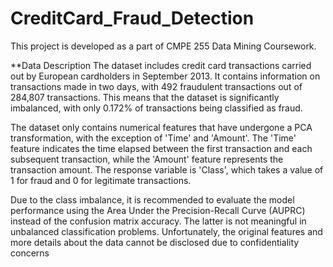 # CreditCard_Fraud_Detection

This project is  developed as a part of CMPE 255 Data Mining Coursework.

**Data Description
The dataset includes credit card transactions carried out by European cardholders in September 2013. It contains information on transactions made in two days, with 492 fraudulent transactions out of 284,807 transactions. This means that the dataset is significantly imbalanced, with only 0.172% of transactions being classified as fraud. 

The dataset only contains numerical features that have undergone a PCA transformation, with the exception of 'Time' and 'Amount'. The 'Time' feature indicates the time elapsed between the first transaction and each subsequent transaction, while the 'Amount' feature represents the transaction amount. The response variable is 'Class', which takes a value of 1 for fraud and 0 for legitimate transactions.

Due to the class imbalance, it is recommended to evaluate the model performance using the Area Under the Precision-Recall Curve (AUPRC) instead of the confusion matrix accuracy. The latter is not meaningful in unbalanced classification problems. Unfortunately, the original features and more details about the data cannot be disclosed due to confidentiality concerns
